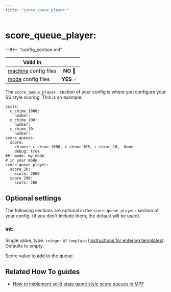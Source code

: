 ```yaml
---
title: "score_queue_player:"
---
```


# score_queue_player:


--8<-- "config_section.md"

| Valid in | |
|-----|:----:|
|[machine](instructions/machine_config.md) config files |**NO** :no_entry_sign:|
|[mode](instructions/mode_config.md) config files|**YES** :white_check_mark:|

The `score_queue_player:` section of your config is where you configure
your SS style scoring. This is an example:

``` mpf-config
coils:
  c_chime_1000:
    number:
  c_chime_100:
    number:
  c_chime_10:
    number:
score_queues:
  score:
    chimes: c_chime_1000, c_chime_100, c_chime_10,  None
    debug: true
##! mode: my_mode
# in your mode
score_queue_player:
  score_2k:
    score: 2000
  score_200:
    score: 200
```

## Optional settings

The following sections are optional in the `score_queue_player:` section
of your config. (If you don't include them, the default will be used).

### int:

Single value, type: `integer` or `template`
([Instructions for entering templates](instructions/dynamic_values.md)). Defaults to empty.

Score value to add to the queue.

## Related How To guides

* [How to implement solid state game style score queues in MPF](../game_logic/scoring/ss_style_score_queues.md)
